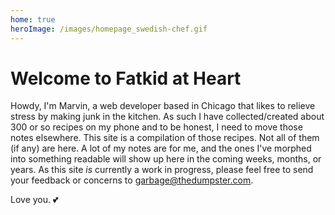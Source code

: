 ```yaml
---
home: true
heroImage: /images/homepage_swedish-chef.gif
---
```


# Welcome to Fatkid at Heart

Howdy, I'm Marvin, a web developer based in Chicago that likes to relieve stress by making junk in the kitchen. As such I have collected/created about 300 or so recipes on my phone and to be honest, I need to move those notes elsewhere. This site is a compilation of those recipes. Not all of them (if any) are here. A lot of my notes are for me, and the ones I've morphed into something readable will show up here in the coming weeks, months, or years. As this site _is_ currently a work in progress, please feel free to send your feedback or concerns to <a href="mailto:vice.president@whitehouse.gov?&subject=Vice%20President%20Michael%20Richard%20Pence,%20I%20have%20concerns&body=Sir,%20if%20I%20may,%20Marvin%20Cespedes'%20food%20blog%20needs..." title="Tell Marvin how you really feel">garbage@thedumpster.com</a>.

Love you. :two_hearts:


<!-- ## Recipes -->

<!-- While I am still consolidating on how to best organize the content on this site, recipes are separated by food and drinks for my sanity. -->
